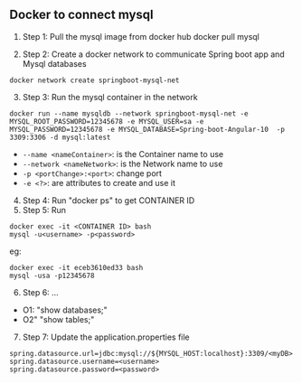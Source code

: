 ## Docker to connect mysql

1. Step 1: Pull the mysql image from docker hub
docker pull mysql

2. Step 2: Create a docker network to communicate Spring boot app and Mysql databases
```
docker network create springboot-mysql-net
```
3. Step 3: Run the mysql container in the network
```
docker run --name mysqldb --network springboot-mysql-net -e MYSQL_ROOT_PASSWORD=12345678 -e MYSQL_USER=sa -e MYSQL_PASSWORD=12345678 -e MYSQL_DATABASE=Spring-boot-Angular-10  -p 3309:3306 -d mysql:latest
```
- `--name <nameContainer>`: is the Container name to use
- `--network <nameNetwork>`: is the Network name to use
- `-p <portChange>:<port>`: change port
- `-e <?>`: are attributes to create and use it

4. Step 4: Run "docker ps" to get CONTAINER ID
5. Step 5: Run
```
docker exec -it <CONTAINER ID> bash
mysql -u<username> -p<password>
```
eg:
```
docker exec -it eceb3610ed33 bash
mysql -usa -p12345678
```
6. Step 6: ...
- O1: "show databases;"
- O2" "show tables;"
7. Step 7: Update the application.properties file
```  
spring.datasource.url=jdbc:mysql://${MYSQL_HOST:localhost}:3309/<myDB>
spring.datasource.username=<username>
spring.datasource.password=<password>
```

